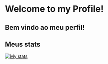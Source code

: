 # Welcome to my Profile!
## Bem vindo ao meu perfil!

## Meus stats
[![My stats](https://github-readme-stats.vercel.app/api?username=henriquecgarcia&theme=dark)](https://github.com/anuraghazra/github-readme-stats)

<!--
**henriquecgarcia/henriquecgarcia** is a ✨ _special_ ✨ repository because its `README.md` (this file) appears on your GitHub profile.

Here are some ideas to get you started:

- 🔭 I’m currently working on ...
- 🌱 I’m currently learning ...
- 👯 I’m looking to collaborate on ...
- 🤔 I’m looking for help with ...
- 💬 Ask me about ...
- 📫 How to reach me: ...
- 😄 Pronouns: ...
- ⚡ Fun fact: ...
-->
